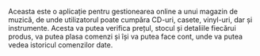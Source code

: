 Aceasta este o aplicație pentru gestionearea online a unui magazin de muzică, de unde utilizatorul poate cumpăra CD-uri, casete, vinyl-uri, dar și instrumente. Acesta va putea verifica prețul, stocul și detaliile fiecărui produs, va putea plasa comenzi și își va putea face cont, unde va putea vedea istoricul comenzilor date.
